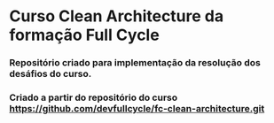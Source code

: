# Curso Clean Architecture da formação Full Cycle

### Repositório criado para implementação da resolução dos desáfios do curso.
### Criado a partir do repositório do curso https://github.com/devfullcycle/fc-clean-architecture.git
